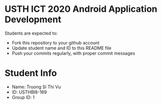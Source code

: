 USTH ICT 2020 Android Application Development
=====================================================

Students are expected to:

* Fork this repository to your github account
* Update student name and ID to this README file
* Push your commits regularly, with proper commit messages

Student Info
=======================

* Name: Truong Si Thi Vu
* ID: USTHBI8-189
* Group ID: 1


